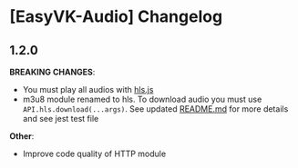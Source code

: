 # [EasyVK-Audio] Changelog

## 1.2.0

**BREAKING CHANGES**:

* You must play all audios with [hls.js](https://github.com/video-dev/hls.js/)
* m3u8 module renamed to hls. To download audio you must use ```API.hls.download(...args)```. See updated [README.md](https://github.com/PurpleHorrorRus/EasyVK-AudioAPI/blob/meridius/README.md) for more details and see jest test file

**Other**:

* Improve code quality of HTTP module